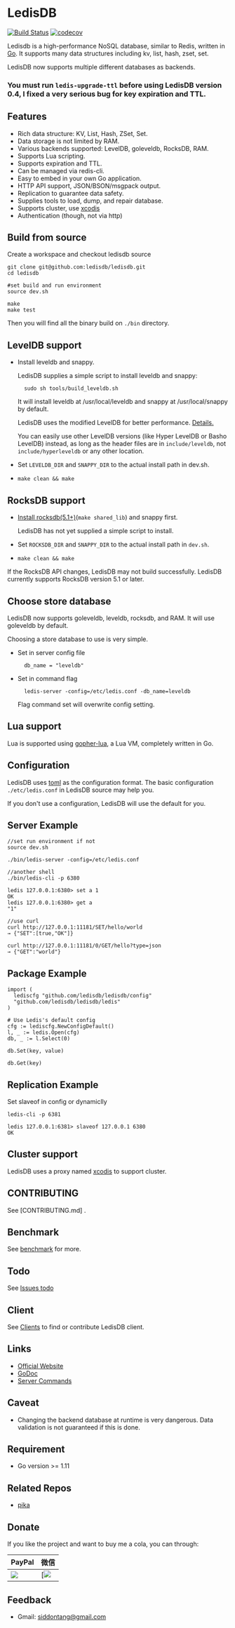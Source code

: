 # LedisDB 

[![Build Status](https://travis-ci.org/ledisdb/ledisdb.svg?branch=develop)](https://travis-ci.org/ledisdb/ledisdb) [![codecov](https://codecov.io/gh/ledisdb/ledisdb/branch/master/graph/badge.svg)](https://codecov.io/gh/ledisdb/ledisdb)

Ledisdb is a high-performance NoSQL database, similar to Redis, written in [Go](http://golang.org/). It supports many data structures including kv, list, hash, zset, set.

LedisDB now supports multiple different databases as backends.

### **You must run `ledis-upgrade-ttl` before using LedisDB version 0.4, I fixed a very serious bug for key expiration and TTL.**

## Features

+ Rich data structure: KV, List, Hash, ZSet, Set.
+ Data storage is not limited by RAM.
+ Various backends supported: LevelDB, goleveldb, RocksDB, RAM.
+ Supports Lua scripting.
+ Supports expiration and TTL.
+ Can be managed via redis-cli.
+ Easy to embed in your own Go application. 
+ HTTP API support, JSON/BSON/msgpack output.
+ Replication to guarantee data safety.
+ Supplies tools to load, dump, and repair database. 
+ Supports cluster, use [xcodis](https://github.com/ledisdb/xcodis)
+ Authentication (though, not via http)

## Build from source

Create a workspace and checkout ledisdb source

    git clone git@github.com:ledisdb/ledisdb.git
    cd ledisdb

    #set build and run environment 
    source dev.sh

    make
    make test

Then you will find all the binary build on `./bin` directory.

## LevelDB support

+ Install leveldb and snappy.

    LedisDB supplies a simple script to install leveldb and snappy: 

        sudo sh tools/build_leveldb.sh

    It will install leveldb at /usr/local/leveldb and snappy at /usr/local/snappy by default.

    LedisDB uses the modified LevelDB for better performance. [Details.](https://github.com/ledisdb/ledisdb/wiki/leveldb-source-modification)

    You can easily use other LevelDB versions (like Hyper LevelDB or Basho LevelDB) instead, as long as the header files are in `include/leveldb`, not `include/hyperleveldb` or any other location.

+ Set `LEVELDB_DIR` and `SNAPPY_DIR` to the actual install path in dev.sh.
+ `make clean && make` 

## RocksDB support 

+ [Install rocksdb(5.1+)](https://github.com/facebook/rocksdb/blob/master/INSTALL.md)(`make shared_lib`) and snappy first.

    LedisDB has not yet supplied a simple script to install.

+ Set `ROCKSDB_DIR` and `SNAPPY_DIR` to the actual install path in `dev.sh`.
+ `make clean && make` 


If the RocksDB API changes, LedisDB may not build successfully. LedisDB currently supports RocksDB version 5.1 or later.
    

## Choose store database

LedisDB now supports goleveldb, leveldb, rocksdb, and RAM. It will use goleveldb by default. 

Choosing a store database to use is very simple.

+ Set in server config file

        db_name = "leveldb"

+ Set in command flag

        ledis-server -config=/etc/ledis.conf -db_name=leveldb

    Flag command set will overwrite config setting.

## Lua support

Lua is supported using [gopher-lua](https://github.com/yuin/gopher-lua), a Lua VM, completely written in Go.

## Configuration

LedisDB uses [toml](https://github.com/toml-lang/toml) as the configuration format. The basic configuration ```./etc/ledis.conf``` in LedisDB source may help you.

If you don't use a configuration, LedisDB will use the default for you.

## Server Example
    
    //set run environment if not
    source dev.sh

    ./bin/ledis-server -config=/etc/ledis.conf

    //another shell
    ./bin/ledis-cli -p 6380
    
    ledis 127.0.0.1:6380> set a 1
    OK
    ledis 127.0.0.1:6380> get a
    "1"

    //use curl
    curl http://127.0.0.1:11181/SET/hello/world
    → {"SET":[true,"OK"]}

    curl http://127.0.0.1:11181/0/GET/hello?type=json
    → {"GET":"world"}


## Package Example
    
    import (
      lediscfg "github.com/ledisdb/ledisdb/config"
      "github.com/ledisdb/ledisdb/ledis"
    )

    # Use Ledis's default config
    cfg := lediscfg.NewConfigDefault()
    l, _ := ledis.Open(cfg)
    db, _ := l.Select(0)

    db.Set(key, value)

    db.Get(key)


## Replication Example

Set slaveof in config or dynamiclly

    ledis-cli -p 6381 

    ledis 127.0.0.1:6381> slaveof 127.0.0.1 6380
    OK

## Cluster support

LedisDB uses a proxy named [xcodis](https://github.com/ledisdb/xcodis) to support cluster.

## CONTRIBUTING

See [CONTRIBUTING.md] .

## Benchmark

See [benchmark](https://github.com/ledisdb/ledisdb/wiki/Benchmark) for more.

## Todo

See [Issues todo](https://github.com/ledisdb/ledisdb/issues?labels=todo&page=1&state=open)

## Client

See [Clients](https://github.com/ledisdb/ledisdb/wiki/Clients) to find or contribute LedisDB client.

## Links

+ [Official Website](https://ledisdb.io)
+ [GoDoc](https://godoc.org/github.com/ledisdb/ledisdb)
+ [Server Commands](https://github.com/ledisdb/ledisdb/wiki/Commands)

## Caveat

+ Changing the backend database at runtime is very dangerous. Data validation is not guaranteed if this is done.

## Requirement

+ Go version >= 1.11

## Related Repos

+ [pika](https://github.com/Qihoo360/pika)


## Donate

If you like the project and want to buy me a cola, you can through: 

|PayPal|微信|
|------|---|
|[![](https://www.paypalobjects.com/webstatic/paypalme/images/pp_logo_small.png)](https://paypal.me/siddontang)|[![](https://github.com/siddontang/blog/blob/master/donate/weixin.png)|

## Feedback

+ Gmail: siddontang@gmail.com
